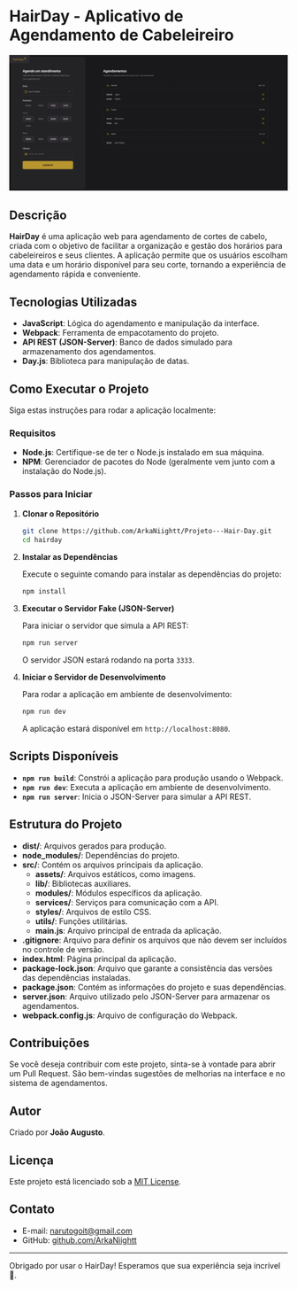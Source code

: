 # HairDay - Aplicativo de Agendamento de Cabeleireiro

![HairDay Logo](Print_Project_Web.jpeg)

## Descrição

**HairDay** é uma aplicação web para agendamento de cortes de cabelo, criada com o objetivo de facilitar a organização e gestão dos horários para cabeleireiros e seus clientes. A aplicação permite que os usuários escolham uma data e um horário disponível para seu corte, tornando a experiência de agendamento rápida e conveniente.

## Tecnologias Utilizadas

- **JavaScript**: Lógica do agendamento e manipulação da interface.
- **Webpack**: Ferramenta de empacotamento do projeto.
- **API REST (JSON-Server)**: Banco de dados simulado para armazenamento dos agendamentos.
- **Day.js**: Biblioteca para manipulação de datas.

## Como Executar o Projeto

Siga estas instruções para rodar a aplicação localmente:

### Requisitos

- **Node.js**: Certifique-se de ter o Node.js instalado em sua máquina.
- **NPM**: Gerenciador de pacotes do Node (geralmente vem junto com a instalação do Node.js).

### Passos para Iniciar

1. **Clonar o Repositório**

   ```bash
   git clone https://github.com/ArkaNiightt/Projeto---Hair-Day.git
   cd hairday
   ```

2. **Instalar as Dependências**

   Execute o seguinte comando para instalar as dependências do projeto:

   ```bash
   npm install
   ```

3. **Executar o Servidor Fake (JSON-Server)**

   Para iniciar o servidor que simula a API REST:

   ```bash
   npm run server
   ```

   O servidor JSON estará rodando na porta `3333`.

4. **Iniciar o Servidor de Desenvolvimento**

   Para rodar a aplicação em ambiente de desenvolvimento:

   ```bash
   npm run dev
   ```

   A aplicação estará disponível em `http://localhost:8080`.

## Scripts Disponíveis

- **`npm run build`**: Constrói a aplicação para produção usando o Webpack.
- **`npm run dev`**: Executa a aplicação em ambiente de desenvolvimento.
- **`npm run server`**: Inicia o JSON-Server para simular a API REST.

## Estrutura do Projeto

- **dist/**: Arquivos gerados para produção.
- **node_modules/**: Dependências do projeto.
- **src/**: Contém os arquivos principais da aplicação.
  - **assets/**: Arquivos estáticos, como imagens.
  - **lib/**: Bibliotecas auxiliares.
  - **modules/**: Módulos específicos da aplicação.
  - **services/**: Serviços para comunicação com a API.
  - **styles/**: Arquivos de estilo CSS.
  - **utils/**: Funções utilitárias.
  - **main.js**: Arquivo principal de entrada da aplicação.
- **.gitignore**: Arquivo para definir os arquivos que não devem ser incluídos no controle de versão.
- **index.html**: Página principal da aplicação.
- **package-lock.json**: Arquivo que garante a consistência das versões das dependências instaladas.
- **package.json**: Contém as informações do projeto e suas dependências.
- **server.json**: Arquivo utilizado pelo JSON-Server para armazenar os agendamentos.
- **webpack.config.js**: Arquivo de configuração do Webpack.

## Contribuições

Se você deseja contribuir com este projeto, sinta-se à vontade para abrir um Pull Request. São bem-vindas sugestões de melhorias na interface e no sistema de agendamentos.

## Autor

Criado por **João Augusto**.

## Licença

Este projeto está licenciado sob a [MIT License](LICENSE).

## Contato

- E-mail: [narutogoit@gmail.com](mailto:narutogoit@gmail.com)
- GitHub: [github.com/ArkaNiightt](https://github.com/ArkaNiightt)

---

Obrigado por usar o HairDay! Esperamos que sua experiência seja incrível 🙌.

